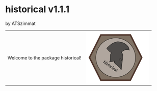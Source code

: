 # historical v1.1.1

by ATSzimmat

<table>
  <tr>
    <td>
      <p>Welcome to the package historical!</p>
    </td>
    <td>
      <img src="images/Logo_historical_end.jpg" width="200">
    </td>
  </tr>
</table>



